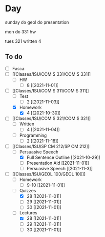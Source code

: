 

# Day 
sunday
do geol
do presentation


mon
do 331 hw


tues
321 written 4


## To do
- [ ] Fasca
- [ ] [[Classes/ISU/COM S 331/COM S 331]]
	- [ ] HW
		- [ ] 8 [[2021-11-01]]
- [ ] [[Classes/ISU/COM S 311/COM S 311]]
	- [ ] Test
		- [ ] 2 [[2021-11-03]]
	- [x] Homework
		- [x] 4 [[2021-10-30]]
- [ ] [[Classes/ISU/COM S 321/COM S 321]]
	- [ ] Written
		- [ ] 4 [[2021-11-04]]
	- [ ] Programming
		- [ ] 2 [[2021-11-18]]
- [ ] [[Classes/ISU/SP CM 212/SP CM 212]]
	- [ ] Persuasive Speech
		- [x] Full Sentence Outline  [[2021-10-29]]
		- [ ] Presentation Aid [[2021-11-01]]
		- [ ] Persuasive Speech [[2021-11-3]]
- [ ] [[Classes/ISU/GEOL 100/GEOL 100]]
	- [ ] Homework
		- [ ] 9-10 [[2021-11-01]]
	- [ ] Quizzes
		- [x] 28  [[2021-11-01]]
		- [ ] 29 [[2021-11-01]]
		- [ ] 30 [[2021-11-01]]
	- [ ] Lectures
		- [x] 28 [[2021-11-01]]
		- [ ] 29 [[2021-11-01]]
		- [ ] 30 [[2021-11-01]]